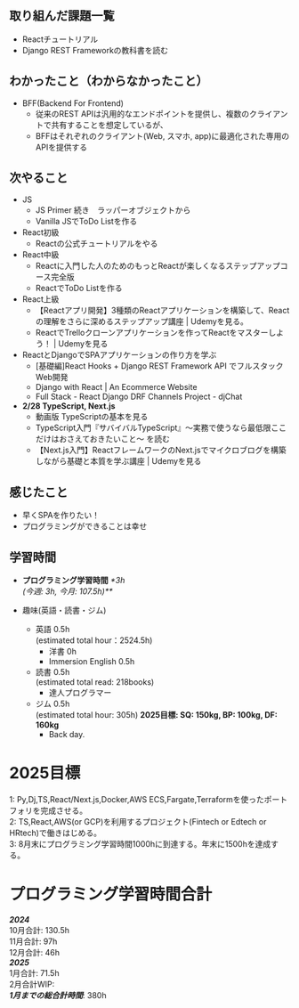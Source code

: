## 取り組んだ課題一覧
- Reactチュートリアル
- Django REST Frameworkの教科書を読む

## わかったこと（わからなかったこと）
- BFF(Backend For Frontend)
  - 従来のREST APIは汎用的なエンドポイントを提供し、複数のクライアントで共有することを想定しているが、
  - BFFはそれぞれのクライアント(Web, スマホ, app)に最適化された専用のAPIを提供する

## 次やること
- JS
  - JS Primer 続き　ラッパーオブジェクトから
  - Vanilla JSでToDo Listを作る
- React初級
  - Reactの公式チュートリアルをやる
- React中級
  - Reactに入門した人のためのもっとReactが楽しくなるステップアップコース完全版
  - ReactでToDo Listを作る
- React上級
  - 【Reactアプリ開発】3種類のReactアプリケーションを構築して、Reactの理解をさらに深めるステップアップ講座 | Udemyを見る。
  - ReactでTrelloクローンアプリケーションを作ってReactをマスターしよう！ | Udemyを見る
- ReactとDjangoでSPAアプリケーションの作り方を学ぶ
  - [基礎編]React Hooks + Django REST Framework API でフルスタックWeb開発
  - Django with React | An Ecommerce Website
  - Full Stack - React Django DRF Channels Project - djChat
- **2/28 TypeScript, Next.js**
  - 動画版 TypeScriptの基本を見る
  - TypeScript入門『サバイバルTypeScript』〜実務で使うなら最低限ここだけはおさえておきたいこと〜 を読む
  - 【Next.js入門】ReactフレームワークのNext.jsでマイクロブログを構築しながら基礎と本質を学ぶ講座 | Udemyを見る

## 感じたこと
- 早くSPAを作りたい！
- プログラミングができることは幸せ

## 学習時間
- **プログラミング学習時間**
_*3h<br>
(今週: 3h, 今月: 107.5h)**_

- 趣味(英語・読書・ジム)
  - 英語 0.5h<br>(estimated total hour：2524.5h)
    - 洋書 0h
    - Immersion English 0.5h
  - 読書 0.5h<br>(estimated total read: 218books)
    - 達人プログラマー
  - ジム 0.5h<br>(estimated total hour: 305h) **2025目標: SQ: 150kg, BP: 100kg, DF: 160kg**
    - Back day.

# 2025目標
1: Py,Dj,TS,React/Next.js,Docker,AWS ECS,Fargate,Terraformを使ったポートフォリを完成させる。<br>
2: TS,React,AWS(or GCP)を利用するプロジェクト(Fintech or Edtech or HRtech)で働きはじめる。<br>
3: 8月末にプログラミング学習時間1000hに到達する。年末に1500hを達成する。<br>

# プログラミング学習時間合計
_**2024**_<br>
10月合計: 130.5h<br>
11月合計: 97h<br>
12月合計: 46h<br>
_**2025**_<br>
1月合計: 71.5h<br>
2月合計WIP: <br>
_**1月までの総合計時間**_: 380h
